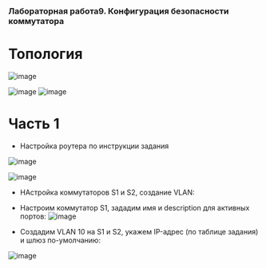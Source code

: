 ### Лабораторная работа9. Конфигурация безопасности коммутатора

# Топология

![image](https://user-images.githubusercontent.com/89464074/175300599-a117a12b-ffc0-4a94-bdc4-5b4e54e7f91a.png)

![image](https://user-images.githubusercontent.com/89464074/175353616-c451c2fb-f7fc-43fd-a418-bb19414b876e.png)
![image](https://user-images.githubusercontent.com/89464074/175353761-f28b73a2-0ebe-4ce8-84b1-30bcf12d9d7a.png)


# Часть 1
- Настройка роутера по инструкции задания

![image](https://user-images.githubusercontent.com/89464074/175289937-65b5f585-d597-441b-b28f-df9f363b3b5c.png)

![image](https://user-images.githubusercontent.com/89464074/175290138-5ea59640-70de-41d8-bdc7-1584dc4794c9.png)


- НАстройка коммутаторов S1 и S2, создание VLAN:
- Настроим коммутатор S1, зададим имя и description для активных портов:
![image](https://user-images.githubusercontent.com/89464074/175304862-5bc8ceb7-5322-47e1-bcd1-00d99f4e1448.png)

- Создадим VLAN 10 на S1 и S2, укажем IP-адрес (по таблице задания) и шлюз по-умолчанию:

![image](https://user-images.githubusercontent.com/89464074/175306161-1a030b04-5dd1-4d5b-9282-2dc5de1a6942.png)


